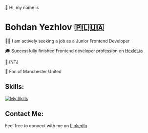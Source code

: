 👋 Hi, my name is

# Bohdan Yezhlov 🇵🇱🇺🇦

👨‍💻 I am actively seeking a job as a Junior Frontend Developer

🎓 Successfully finished Frontend developer profession on [Hexlet.io](https://hexlet.io/)

👑 INTJ

👹 Fan of Manchester United

## Skills:

[![My Skills](https://skillicons.dev/icons?i=html,css,js,ts,react,redux,styledcomponents,nodejs,git)](https://skillicons.dev)

## Contact Me:

Feel free to connect with me on <a href="https://www.linkedin.com/in/bohdanyezhlov" target="_blank">LinkedIn</a>

